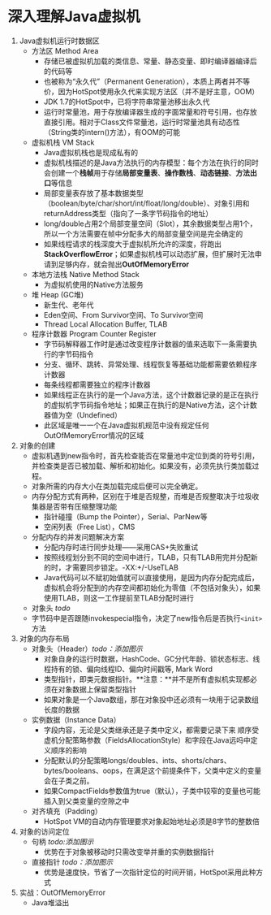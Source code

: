 # 深入理解Java虚拟机

1. Java虚拟机运行时数据区
    - 方法区 Method Area
        - 存储已被虚拟机加载的类信息、常量、静态变量、即时编译器编译后的代码等
        - 也被称为“永久代”（Permanent Generation），本质上两者并不等价，因为HotSpot使用永久代来实现方法区（并不是好主意，OOM）
        - JDK 1.7的HotSpot中，已将字符串常量池移出永久代
        - 运行时常量池，用于存放编译器生成的字面常量和符号引用，也存放直接引用。相对于Class文件常量池，运行时常量池具有动态性（String类的intern()方法），有OOM的可能
    - 虚拟机栈 VM Stack
        - Java虚拟机栈也是现成私有的
        - 虚拟机栈描述的是Java方法执行的内存模型：每个方法在执行的同时会创建一个**栈帧**用于存储**局部变量表**、**操作数栈**、**动态链接**、**方法出口**等信息
        - 局部变量表存放了基本数据类型（boolean/byte/char/short/int/float/long/double）、对象引用和returnAddress类型（指向了一条字节码指令的地址）
        - long/double占用2个局部变量空间（Slot），其余数据类型占用1个，所以一个方法需要在帧中分配多大的局部变量空间是完全确定的
        - 如果线程请求的栈深度大于虚拟机所允许的深度，将跑出**StackOverflowError**；如果虚拟机栈可以动态扩展，但扩展时无法申请到足够内存，就会抛出**OutOfMemoryError**
    - 本地方法栈 Native Method Stack
        - 为虚拟机使用的Native方法服务
    - 堆 Heap (GC堆)
        - 新生代、老年代
        - Eden空间、From Survivor空间、To Survivor空间
        - Thread Local Allocation Buffer, TLAB
    - 程序计数器 Program Counter Register
        - 字节码解释器工作时是通过改变程序计数器的值来选取下一条需要执行的字节码指令
        - 分支、循环、跳转、异常处理、线程恢复等基础功能都需要依赖程序计数器
        - 每条线程都需要独立的程序计数器
        - 如果线程正在执行的是一个Java方法，这个计数器记录的是正在执行的虚拟机字节码指令地址；如果正在执行的是Native方法，这个计数器值为空（Undefined）
        - 此区域是唯一一个在Java虚拟机规范中没有规定任何OutOfMemoryError情况的区域
2. 对象的创建
    - 虚拟机遇到new指令时，首先检查能否在常量池中定位到类的符号引用，并检查类是否已被加载、解析和初始化。如果没有，必须先执行类加载过程。
    - 对象所需的内存大小在类加载完成后便可以完全确定。
    - 内存分配方式有两种，区别在于堆是否规整，而堆是否规整取决于垃圾收集器是否带有压缩整理功能
        - 指针碰撞（Bump the Pointer），Serial、ParNew等
        - 空闲列表（Free List），CMS
    - 分配内存的并发问题解决方案
        - 分配内存时进行同步处理——采用CAS+失败重试
        - 按照线程划分到不同的空间中进行，TLAB，只有TLAB用完并分配新的时，才需要同步锁定。-XX:+/-UseTLAB
        - Java代码可以不赋初始值就可以直接使用，是因为内存分配完成后，虚拟机会将分配到的内存空间都初始化为零值（不包括对象头），如果使用TLAB，则这一工作提前至TLAB分配时进行
    - 对象头 *todo*
    - 字节码中是否跟随invokespecial指令，决定了new指令后是否执行`<init>`方法
3. 对象的内存布局
    - 对象头（Header）*todo：添加图示*
        - 对象自身的运行时数据，HashCode、GC分代年龄、锁状态标志、线程持有的锁、偏向线程ID、偏向时间戳等, Mark Word
        - 类型指针，即类元数据指针。**注意：**并不是所有虚拟机实现都必须在对象数据上保留类型指针
        - 如果对象是一个Java数组，那在对象投中还必须有一块用于记录数组长度的数据
    - 实例数据（Instance Data）
        - 字段内容，无论是父类继承还是子类中定义，都需要记录下来
        顺序受虚机分配策略参数（FieldsAllocationStyle）和字段在Java远吗中定义顺序的影响
        - 分配默认的分配策略longs/doubles、ints、shorts/chars、bytes/booleans、oops，在满足这个前提条件下，父类中定义的变量会在子类之前。
        - 如果CompactFields参数值为true（默认），子类中较窄的变量也可能插入到父类变量的空隙之中
    - 对齐填充（Padding）
        - HotSpot VM的自动内存管理要求对象起始地址必须是8字节的整数倍
4. 对象的访问定位
    - 句柄 *todo:添加图示*
        - 优势在于对象被移动时只需改变举并重的实例数据指针
    - 直接指针 *todo：添加图示*
        - 优势是速度快，节省了一次指针定位的时间开销，HotSpot采用此种方式
5. 实战：OutOfMemoryError
    - Java堆溢出
